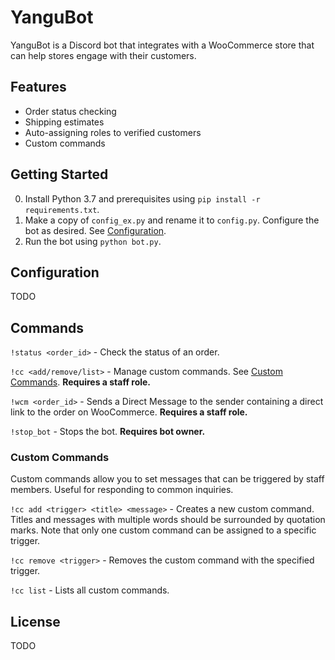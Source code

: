 # YanguBot
 
YanguBot is a Discord bot that integrates with a WooCommerce store that can help stores engage with their customers.

## Features

- Order status checking
- Shipping estimates
- Auto-assigning roles to verified customers
- Custom commands

## Getting Started

0. Install Python 3.7 and prerequisites using `pip install -r requirements.txt`.
1. Make a copy of `config_ex.py` and rename it to `config.py`. Configure the bot as desired. See [Configuration](##Configuration).
2. Run the bot using `python bot.py`.

## Configuration

TODO

## Commands

`!status <order_id>` - Check the status of an order.

`!cc <add/remove/list>` - Manage custom commands. See [Custom Commands](###Custom-Commands). **Requires a staff role.**

`!wcm <order_id>` - Sends a Direct Message to the sender containing a direct link to the order on WooCommerce. **Requires a staff role.**

`!stop_bot` - Stops the bot. **Requires bot owner.**

### Custom Commands

Custom commands allow you to set messages that can be triggered by staff members. Useful for responding to common inquiries.

`!cc add <trigger> <title> <message>` - Creates a new custom command. Titles and messages with multiple words should be surrounded by quotation marks. Note that only one custom command can be assigned to a specific trigger.

`!cc remove <trigger>` - Removes the custom command with the specified trigger.

`!cc list` - Lists all custom commands.

## License

TODO